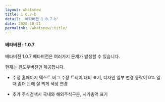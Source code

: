 ```yaml
---
layout: whatsnew
title: 1.0.7-b
detail: '베타버젼 1.0.7-b'
date: 2020-10-21
permalink: /whatsnew/:title/
---
```

<h4>베타버젼 : 1.0.7</h4>

베타버젼 1.0.7
베타버전은 여러가지 문제가 발생할 수 있습니다.

현재는 윈도우버젼만 제공합니다.

- 수정
홈페이지 텍스트 버그 수정
트레이 대비 표기, 디자인 일부 변경
등락이 0% 일때 좀더 눈에 잘 띄게 색상 변경

- 추가
주식검색시 국내와 해외주식구분, 시가총액 표기
